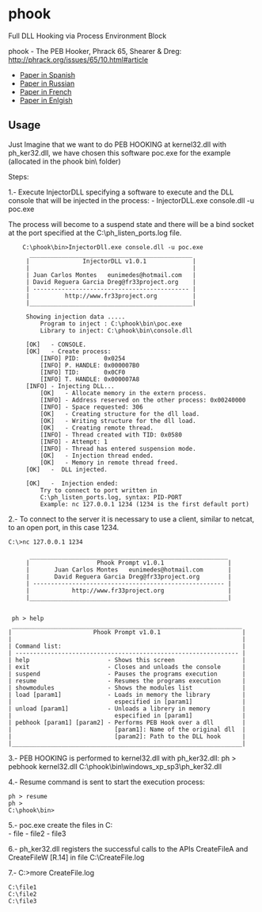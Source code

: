 # phook
Full DLL Hooking via Process Environment Block

phook - The PEB Hooker, Phrack 65, Shearer & Dreg: http://phrack.org/issues/65/10.html#article

* [Paper in Spanish](https://github.com/David-Reguera-Garcia-Dreg/phook/tree/master/papers/Spanish)
* [Paper in Russian](https://github.com/David-Reguera-Garcia-Dreg/phook/tree/master/papers/Russian)
* [Paper in French](https://github.com/David-Reguera-Garcia-Dreg/phook/tree/master/papers/French)
* [Paper in Enlgish](https://github.com/David-Reguera-Garcia-Dreg/phook/tree/master/papers/Enlgish)

## Usage
Just Imagine that we want to do PEB HOOKING at kernel32.dll with ph_ker32.dll, we have chosen this software poc.exe for the example (allocated in the phook bin\ folder)

Steps:

1.- Execute InjectorDLL specifying a software to execute and the DLL console 
    that will be injected in the process:
        - InjectorDLL.exe console.dll -u poc.exe 

The process will become to a suspend state and there will be a bind socket at 
the port specified at the C:\ph_listen_ports.log  file.
    
        C:\phook\bin>InjectorDll.exe console.dll -u poc.exe 
          ______________________________________________
         |               InjectorDLL v1.0.1             |
         |                                              |
         | Juan Carlos Montes   eunimedes@hotmail.com   |
         | David Reguera Garcia Dreg@fr33project.org    |
         | -------------------------------------------- |
         |          http://www.fr33project.org          |
         |______________________________________________|

         Showing injection data .....
             Program to inject : C:\phook\bin\poc.exe
             Library to inject: C:\phook\bin\console.dll

         [OK]   - CONSOLE.
         [OK]   - Create process:
             [INFO] PID:       0x0254
             [INFO] P. HANDLE: 0x000007B0
             [INFO] TID:       0x0CF0
             [INFO] T. HANDLE: 0x000007A8
         [INFO] - Injecting DLL...
             [OK]   - Allocate memory in the extern process.
             [INFO] - Address reserved on the other process: 0x00240000
             [INFO] - Space requested: 306
             [OK]   - Creating structure for the dll load.
             [OK]   - Writing structure for the dll load.
             [OK]   - Creating remote thread.
             [INFO] - Thread created with TID: 0x0580
             [INFO] - Attempt: 1
             [INFO] - Thread has entered suspension mode.
             [OK]   - Injection thread ended.
             [OK]   - Memory in remote thread freed.
         [OK]   -  DLL injected.

         [OK]   -  Injection ended:
             Try to connect to port written in
             C:\ph_listen_ports.log, syntax: PID-PORT
             Example: nc 127.0.0.1 1234 (1234 is the first default port)


2.-  To connect to the server it is necessary to use a client, similar 
     to netcat, to an open port, in this case 1234.
    
    C:\>nc 127.0.0.1 1234

          ________________________________________________________
         |                   Phook Prompt v1.0.1                  |
         |       Juan Carlos Montes   eunimedes@hotmail.com       |
         |       David Reguera Garcia Dreg@fr33project.org        |
         | ------------------------------------------------------ |
         |            http://www.fr33project.org                  |
         |________________________________________________________|
    
    
     ph > help
     _________________________________________________________________
    |                       Phook Prompt v1.0.1                       |
    |                                                                 |
    | Command list:                                                   |
    | --------------------------------------------------------------- |
    | help                      - Shows this screen                   |
    | exit                      - Closes and unloads the console      |
    | suspend                   - Pauses the programs execution       |
    | resume                    - Resumes the programs execution      |
    | showmodules               - Shows the modules list              |
    | load [param1]             - Loads in memory the library         |
    |                             especified in [param1]              |
    | unload [param1]           - Unloads a librery in memory         |
    |                             especified in [param1]              |
    | pebhook [param1] [param2] - Performs PEB Hook over a dll        |
    |                             [param1]: Name of the original dll  |
    |                             [param2]: Path to the DLL hook      |
    |_________________________________________________________________|


3.- PEB HOOKING is performed to kernel32.dll with ph_ker32.dll:
    ph > pebhook kernel32.dll C:\phook\bin\windows_xp_sp3\ph_ker32.dll

4.- Resume command is sent to start the execution process:
    
    ph > resume
    ph >    
    C:\phook\bin> 

5.- poc.exe create the files in C:\
    - file
    - file2
    - file3

6.- ph_ker32.dll registers the successful calls to the APIs 
    CreateFileA and CreateFileW [R.14] in file C:\CreateFile.log

7.-
    C:\>more CreateFile.log
    
    C:\file1
    C:\file2
    C:\file3
